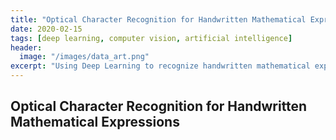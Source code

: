 ```yaml
---
title: "Optical Character Recognition for Handwritten Mathematical Expressions"
date: 2020-02-15
tags: [deep learning, computer vision, artificial intelligence]
header:
  image: "/images/data_art.png"
excerpt: "Using Deep Learning to recognize handwritten mathematical expressions"
---
```


## Optical Character Recognition for Handwritten Mathematical Expressions

